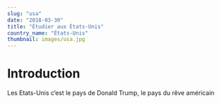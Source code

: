 ```yaml
---
slug: "usa"
date: "2018-03-30"
title: "Étudier aux États-Unis"
country_name: "États-Unis"
thumbnail: images/usa.jpg
---
```


# Introduction

Les Etats-Unis c’est le pays de Donald Trump, le pays du rêve américain
